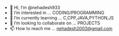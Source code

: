 - 👋 Hi, I’m @nehadesh933
- 👀 I’m interested in ... CODING/PROGRAMMING
- 🌱 I’m currently learning ... C,CPP,JAVA,PYTHON,JS
- 💞️ I’m looking to collaborate on ... PROJECTS 
- 📫 How to reach me ... nehadesh2003@gmail.com

<!---
nehadesh933/nehadesh933 is a ✨ special ✨ repository because its `README.md` (this file) appears on your GitHub profile.
You can click the Preview link to take a look at your changes.
--->
